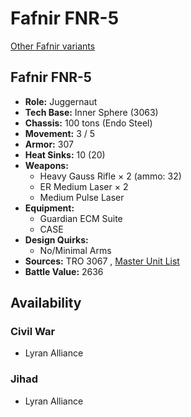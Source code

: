 # Fafnir FNR-5 

[Other Fafnir variants](../fafnir.md) 

## Fafnir FNR-5 

- **Role:** Juggernaut 
- **Tech Base:** Inner Sphere (3063) 
- **Chassis:** 100 tons (Endo Steel) 
- **Movement:** 3 / 5 
- **Armor:** 307 
- **Heat Sinks:** 10 (20) 
- **Weapons:** 
  - Heavy Gauss Rifle × 2 (ammo: 32) 
  - ER Medium Laser × 2 
  - Medium Pulse Laser 
- **Equipment:** 
  - Guardian ECM Suite 
  - CASE 
- **Design Quirks:** 
  - No/Minimal Arms 
- **Sources:** TRO 3067 , [Master Unit List](http://masterunitlist.info/Unit/Details/4152/fafnir-fnr-5) 
- **Battle Value:** 2636 

## Availability 

### Civil War 

- Lyran Alliance 

### Jihad 

- Lyran Alliance 

